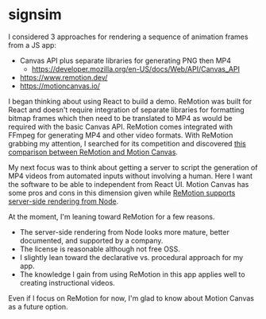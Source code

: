 # signsim

I considered 3 approaches for rendering a sequence of animation frames from a JS app:
- Canvas API plus separate libraries for generating PNG then MP4
  - https://developer.mozilla.org/en-US/docs/Web/API/Canvas_API
- https://www.remotion.dev/
- https://motioncanvas.io/


I began thinking about using React to build a demo. ReMotion was built for React and doesn't require integration of separate libraries for formatting bitmap frames which then need to be translated to MP4 as would be required with the basic Canvas API. ReMotion comes integrated with FFmpeg for generating MP4 and other video formats. With ReMotion grabbing my attention, I searched for its competition and discovered [this comparison between ReMotion and Motion Canvas](https://www.remotion.dev/docs/compare/motion-canvas).

My next focus was to think about getting a server to script the generation of MP4 videos from automated inputs without involving a human. Here I want the software to be able to independent from React UI. Motion Canvas has some pros and cons in this dimension given while [ReMotion supports server-side rendering from Node](https://www.remotion.dev/docs/ssr-node).

At the moment, I'm leaning toward ReMotion for a few reasons.
- The server-side rendering from Node looks more mature, better documented, and supported by a company.
- The license is reasonable although not free OSS.
- I slightly lean toward the declarative vs. procedural approach for my app.
- The knowledge I gain from using ReMotion in this app applies well to creating instructional videos.

Even if I focus on ReMotion for now, I'm glad to know about Motion Canvas as a future option.